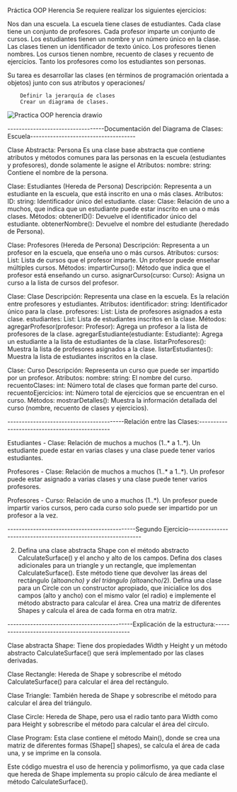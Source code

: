 Práctica OOP Herencia
Se requiere realizar los siguientes ejercicios:

Nos dan una escuela. La escuela tiene clases de estudiantes. Cada clase tiene un conjunto de profesores. Cada profesor imparte un conjunto de cursos. Los estudiantes tienen un nombre y un número único en la clase. Las clases tienen un identificador de texto único. Los profesores tienen nombres. Los cursos tienen nombre, recuento de clases y recuento de ejercicios. Tanto los profesores como los estudiantes son personas.

Su tarea es desarrollar las clases (en términos de programación orientada a objetos) junto con sus atributos y operaciones/

        Definir la jerarquía de clases
        Crear un diagrama de clases.
  ![Practica OOP herencia drawio](https://github.com/user-attachments/assets/b5b2906c-a923-4cd0-b070-f78b53e0b592)

----------------------------------Documentación del Diagrama de Clases: Escuela-------------------------------------

Clase Abstracta: Persona
Es una clase base abstracta que contiene atributos y métodos comunes para las personas en la escuela (estudiantes y profesores), donde solamente le asigne el
Atributos:
nombre: string: Contiene el nombre de la persona.

Clase: Estudiantes (Hereda de Persona)
Descripción: Representa a un estudiante en la escuela, que está inscrito en una o más clases.
Atributos:
ID: string: Identificador único del estudiante.
clase: Clase: Relación de uno a muchos, que indica que un estudiante puede estar inscrito en una o más clases.
Métodos:
obtenerID(): Devuelve el identificador único del estudiante.
obtenerNombre(): Devuelve el nombre del estudiante (heredado de Persona).

Clase: Profesores (Hereda de Persona)
Descripción: Representa a un profesor en la escuela, que enseña uno o más cursos.
Atributos:
cursos: List<Curso>: Lista de cursos que el profesor imparte. Un profesor puede enseñar múltiples cursos.
Métodos:
impartirCurso(): Método que indica que el profesor está enseñando un curso.
asignarCurso(curso: Curso): Asigna un curso a la lista de cursos del profesor.

Clase: Clase
Descripción: Representa una clase en la escuela. Es la relación entre profesores y estudiantes.
Atributos:
identificador: string: Identificador único para la clase.
profesores: List<Profesor>: Lista de profesores asignados a esta clase.
estudiantes: List<Estudiante>: Lista de estudiantes inscritos en la clase.
Métodos:
agregarProfesor(profesor: Profesor): Agrega un profesor a la lista de profesores de la clase.
agregarEstudiante(estudiante: Estudiante): Agrega un estudiante a la lista de estudiantes de la clase.
listarProfesores(): Muestra la lista de profesores asignados a la clase.
listarEstudiantes(): Muestra la lista de estudiantes inscritos en la clase.

Clase: Curso
Descripción: Representa un curso que puede ser impartido por un profesor.
Atributos:
nombre: string: El nombre del curso.
recuentoClases: int: Número total de clases que forman parte del curso.
recuentoEjercicios: int: Número total de ejercicios que se encuentran en el curso.
Métodos:
mostrarDetalles(): Muestra la información detallada del curso (nombre, recuento de clases y ejercicios).

-----------------------------------------Relación entre las Clases:----------------------------------------------

Estudiantes - Clase:
Relación de muchos a muchos (1..* a 1..*). Un estudiante puede estar en varias clases y una clase puede tener varios estudiantes.

Profesores - Clase:
Relación de muchos a muchos (1..* a 1..*). Un profesor puede estar asignado a varias clases y una clase puede tener varios profesores.

Profesores - Curso:
Relación de uno a muchos (1..*). Un profesor puede impartir varios cursos, pero cada curso solo puede ser impartido por un profesor a la vez.

---------------------------------------------Segundo Ejercicio-------------------------------------------------------------

2.  Defina una clase abstracta Shape con el método abstracto CalculateSurface() y el ancho y alto de los campos. Defina dos clases adicionales para un triangle y un rectangle, que implementan CalculateSurface(). Este método tiene que devolver las áreas del rectángulo (alto*ancho) y del triángulo (alto*ancho/2).  Defina una clase para un Circle con un constructor apropiado, que inicialice los dos campos (alto y ancho) con el mismo valor (el radio) e implemente el método abstracto para calcular el área. Crea una matriz de diferentes Shapes y calcula el área de cada forma en otra matriz.

--------------------------------------------Explicación de la estructura:------------------------------------------------

Clase abstracta Shape: Tiene dos propiedades Width y Height y un método abstracto CalculateSurface() que será implementado por las clases derivadas.

Clase Rectangle: Hereda de Shape y sobrescribe el método CalculateSurface() para calcular el área del rectángulo.

Clase Triangle: También hereda de Shape y sobrescribe el método para calcular el área del triángulo.

Clase Circle: Hereda de Shape, pero usa el radio tanto para Width como para Height y sobrescribe el método para calcular el área del círculo.

Clase Program: Esta clase contiene el método Main(), donde se crea una matriz de diferentes formas (Shape[] shapes), se calcula el área de cada una, y se imprime en la consola.

Este código muestra el uso de herencia y polimorfismo, ya que cada clase que hereda de Shape implementa su propio cálculo de área mediante el método CalculateSurface().
